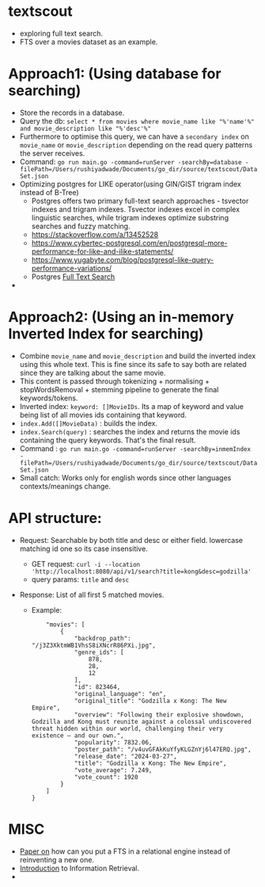 # textscout
* exploring full text search.
* FTS over a movies dataset as an example.


# Approach1: (Using database for searching)

* Store the records in a database. 
* Query the db: `select * from movies where movie_name like "%'name'%" and movie_description like "%'desc'%"`
* Furthermore to optimise this query, we can have a `secondary index` on `movie_name` or `movie_description` depending on the read query patterns the server receives.
* Command: `go run main.go -command=runServer -searchBy=database -filePath=/Users/rushiyadwade/Documents/go_dir/source/textscout/DataSet.json `
* Optimizing postgres for LIKE operator(using GIN/GIST trigram index instead of B-Tree)
    * Postgres offers two primary full-text search approaches - tsvector indexes and trigram indexes. Tsvector indexes excel in complex linguistic searches, while trigram indexes optimize substring searches and fuzzy matching.
    * https://stackoverflow.com/a/13452528
    * https://www.cybertec-postgresql.com/en/postgresql-more-performance-for-like-and-ilike-statements/
    * https://www.yugabyte.com/blog/postgresql-like-query-performance-variations/
    * Postgres [Full Text Search](https://www.postgresql.org/docs/current/textsearch.html)
* 


# Approach2: (Using an in-memory Inverted Index for searching)

* Combine `movie_name` and `movie_description` and build the inverted index using this whole text. This is fine since its safe to say both are related since they are talking about the same movie.
* This content is passed through tokenizing + normalising + stopWordsRemoval + stemming pipeline to generate the final keywords/tokens.
* Inverted index: `keyword: []MovieIDs`. Its a map of keyword and value being list of all movies ids containing that keyword.
* `index.Add([]MovieData)` : builds the index. 
* `index.Search(query)` : searches the index and returns the movie ids containing the query keywords. That's the final result.
* Command : `go run main.go -command=runServer -searchBy=inmemIndex -filePath=/Users/rushiyadwade/Documents/go_dir/source/textscout/DataSet.json`
* Small catch: Works only for english words since other languages contexts/meanings change.


# API structure:

* Request: Searchable by both title and desc or either field. lowercase matching id one so its case insensitive.
    * GET request: `curl -i --location 'http://localhost:8080/api/v1/search?title=kong&desc=godzilla'`
    * query params: `title` and `desc`

* Response: List of all first 5 matched movies.
    * Example:
        ```{
            "movies": [
                {
                    "backdrop_path": "/j3Z3XktmWB1VhsS8iXNcrR86PXi.jpg",
                    "genre_ids": [
                        878,
                        28,
                        12
                    ],
                    "id": 823464,
                    "original_language": "en",
                    "original_title": "Godzilla x Kong: The New Empire",
                    "overview": "Following their explosive showdown, Godzilla and Kong must reunite against a colossal undiscovered threat hidden within our world, challenging their very existence – and our own.",
                    "popularity": 7832.06,
                    "poster_path": "/v4uvGFAkKuYfyKLGZnYj6l47ERQ.jpg",
                    "release_date": "2024-03-27",
                    "title": "Godzilla x Kong: The New Empire",
                    "vote_average": 7.249,
                    "vote_count": 1920
                }
            ]
        }

# MISC 
* [Paper on](https://sci-hub.se/https://dl.acm.org/doi/abs/10.1145/2600428.2609460) how can you put a FTS in a relational engine instead of reinventing a new one.
* [Introduction](https://nlp.stanford.edu/IR-book/html/htmledition/irbook.html) to Information Retrieval.
* 
